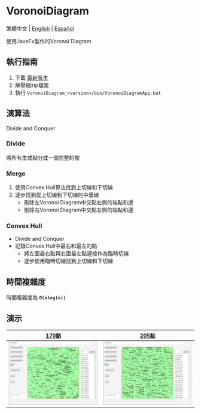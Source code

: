 # VoronoiDiagram

繁體中文 | [English](../../README.md) | [Español](./README_ES.md)

使用JavaFx製作的Voronoi Diagram

## 執行指南

1. 下載 [最新版本](https://github.com/dockyu/VoronoiDiagram/releases/latest)
2. 解壓縮zip檔案
3. 執行 `VoronoiDiagram_<version>/bin/VoronoiDiagramApp.bat`

## 演算法
Divide and Conquer

### Divide
將所有生成點分成一個完整的樹

### Merge

1. 使用Convex Hull算法找到上切線和下切線
2. 逐步找到從上切線到下切線的中垂線
    + 刪除左Voronoi Diagram中交點右側的端點和邊
    + 刪除右Voronoi Diagram中交點左側的端點和邊

### Convex Hull
+ Divide and Conquer
+ 記錄Convex Hull中最右和最左的點
    + 將左圖最右點與右圖最左點連接作為臨時切線
    + 逐步使用臨時切線找到上切線和下切線

## 時間複雜度
時間複雜度為 **`O(nlog(n))`**

## 演示
|[170點](../../test/170_points.txt)|[205點](../../test/205_points.txt)|
|-|-|
|![170點](../pic/170GP.png)|![205點](../pic/205GP.png)|
